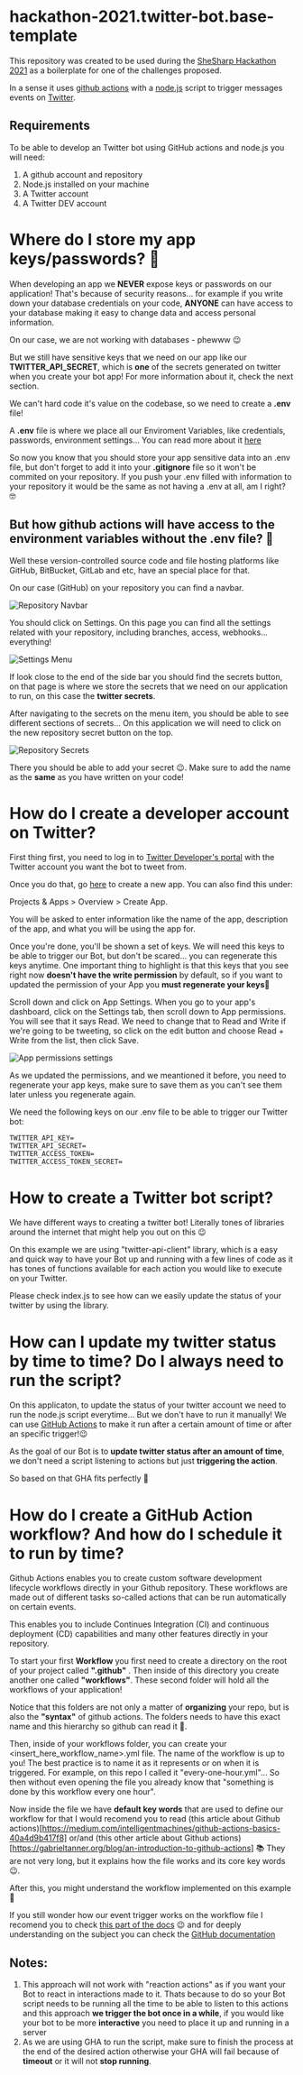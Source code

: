 # hackathon-2021.twitter-bot.base-template

This repository was created to be used during the [SheSharp Hackathon 2021](https://www.shesharp.co/2021-hackathon/) as a boilerplate for one of the challenges proposed.

In a sense it uses [github actions](https://github.com/features/actions) with a [node.js](https://nodejs.org/en/) script to trigger messages events on [Twitter](https://twitter.com/?lang=en).

## Requirements 

To be able to develop an Twitter bot using GitHub actions and node.js you will need:

1. A github account and repository
1. Node.js installed on your machine
1. A Twitter account
1. A Twitter DEV account

# Where do I store my app keys/passwords? 🤔

When developing an app we **NEVER** expose keys or passwords on our application! That's because of security reasons... for example if you write down your database credentials on your code, **ANYONE** can have access to your database making it easy to change data and access personal information.

On our case, we are not working with databases - phewww 😉 

But we still have sensitive keys that we need on our app like our **TWITTER_API_SECRET**, which is **one** of the secrets generated on twitter when you create your bot app! For more information about it, check the next section.

We can't hard code it's value on the codebase, so we need to create a **.env** file! 

A **.env** file is where we place all our Enviroment Variables, like credentials, passwords, environment settings... You can read more about it [here](https://dev.to/aadilraza339/what-is-env-file-in-node-js-3h6c)

So now you know that you should store your app sensitive data into an .env file, but don't forget to add it into your **.gitignore** file so it won't be commited on your repository. If you push your .env filled with information to your repository it would be the same as not having a .env at all, am I right? 
🤓

## But how github actions will have access to the environment variables without the .env file? 🤨

Well these version-controlled source code and file hosting platforms like GitHub, BitBucket, GitLab and etc, have an special place for that.

On our case (GitHub) on your repository you can find a navbar.

![Repository Navbar](./docs/images/repositoryNavbar.png?raw=true "Repository Navbar")

You should click on Settings. On this page you can find all the settings related with your repository, including branches, access, webhooks... everything!

![Settings Menu](./docs/images/settingsMenu.png?raw=true "Settings Menu")

If look close to the end of the side bar you should find the secrets button, on that page is where we store the secrets that we need on our application to run, on this case the **twitter secrets**.

After navigating to the secrets on the menu item, you should be able to see different sections of secrets... On this application we will need to click on the new repository secret button on the top.

![Repository Secrets](./docs/images/repositorySecrets.png?raw=true "Repository Secrets")

There you should be able to add your secret 😉. Make sure to add the name as the **same** as you have written on your code!

# How do I create a developer account on Twitter?

First thing first, you need to log in to [Twitter Developer's portal](https://developer.twitter.com/) with the Twitter account you want the bot to tweet from.

Once you do that, go [here](https://developer.twitter.com/en/portal/apps/new) to create a new app. You can also find this under:

Projects & Apps > Overview > Create App.

You will be asked to enter information like the name of the app, description of the app, and what you will be using the app for. 

Once you're done, you'll be shown a set of keys. We will need this keys to be able to trigger our Bot, but don't be scared... you can regenerate this keys anytime. One important thing to highlight is that this keys that you see right now **doesn't have the write permission** by default, so if you want to updated the permission of your App you **must regenerate your keys**🚨

Scroll down and click on App Settings.
When you go to your app's dashboard, click on the Settings tab, then scroll down to App permissions. You will see that it says Read. We need to change that to Read and Write if we're going to be tweeting, so click on the edit button and choose Read + Write from the list, then click Save.

![App permissions settings](./docs/images/permission.png?raw=true "App permissions settings")

As we updated the permissions, and we meantioned it before, you need to regenerate your app keys, make sure to save them as you can't see them later unless you regenerate again.

We need the following keys on our .env file to be able to trigger our Twitter bot:

```
TWITTER_API_KEY=
TWITTER_API_SECRET=
TWITTER_ACCESS_TOKEN=
TWITTER_ACCESS_TOKEN_SECRET=
```

# How to create a Twitter bot script?

We have different ways to creating a twitter bot! Literally tones of libraries around the internet that might help you out on this 😉

On this example we are using "twitter-api-client" library, which is a easy and quick way to have your Bot up and running with a few lines of code as it has tones of functions available for each action you would like to execute on your Twitter. 

Please check index.js to see how can we easily update the status of your twitter by using the library.

# How can I update my twitter status by time to time? Do I always need to run the script?

On this applicaton, to update the status of your twitter account we need to run the node.js script everytime... But we don't have to run it manually! We can use [GitHub Actions](https://github.com/features/actions) to make it run after a certain amount of time or after an specific trigger!😉

As the goal of our Bot is to **update twitter status after an amount of time**, we don't need a script listening to actions but just **triggering the action**.

So based on that GHA fits perfectly 🚀

# How do I create a GitHub Action workflow? And how do I schedule it to run by time?

Github Actions enables you to create custom software development lifecycle workflows directly in your Github repository. These workflows are made out of different tasks so-called actions that can be run automatically on certain events.

This enables you to include Continues Integration (CI) and continuous deployment (CD) capabilities and many other features directly in your repository.

To start your first **Workflow** you first need to create a directory on the root of your project called **".github"** . Then inside of this directory you create another one called **"workflows"**. These second folder will hold all the workflows of your application! 

Notice that this folders are not only a matter of **organizing** your repo, but is also the **"syntax"** of github actions. The folders needs to have this exact name and this hierarchy so github can read it 🤖.

Then, inside of your workflows folder, you can create your <insert_here_workflow_name>.yml file. The name of the workflow is up to you! The best practice is to name it as it represents or on when it is triggered. For example, on this repo I called it "every-one-hour.yml"... So then without even opening the file you already know that "something is done by this workflow every one hour".

Now inside the file we have **default key words** that are used to define our workflow for that I would recomend you to read (this article about Github actions)[https://medium.com/intelligentmachines/github-actions-basics-40a4d9b417f8] or/and (this other article about Github actions)[https://gabrieltanner.org/blog/an-introduction-to-github-actions] 📚 They are not very long, but it explains how the file works and its core key words 😉.

After this, you might understand the workflow implemented on this example 🎉

If you still wonder how our event trigger works on the workflow file I recomend you to check [this part of the docs](https://docs.github.com/en/actions/learn-github-actions/events-that-trigger-workflows#schedule) 😉 and for deeply understanding on the subject you can check the [GitHub documentation](https://docs.github.com/en/actions)

## Notes:

1. This approach will not work with "reaction actions" as if you want your Bot to react in interactions made to it. Thats because to do so your Bot script needs to be running all the time to be able to listen to this actions and this approach **we trigger the bot once in a while**, if you would like your bot to be more **interactive** you need to place it up and running in a server
1. As we are using GHA to run the script, make sure to finish the process at the end of the desired action otherwise your GHA will fail because of **timeout** or it will not **stop running**.